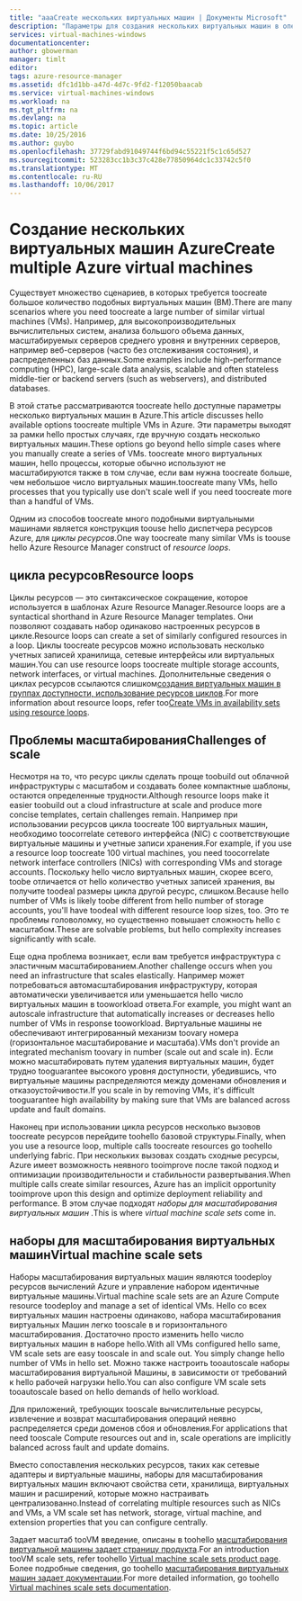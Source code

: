 ```yaml
---
title: "aaaCreate нескольких виртуальных машин | Документы Microsoft"
description: "Параметры для создания нескольких виртуальных машин в операционной системе Windows"
services: virtual-machines-windows
documentationcenter: 
author: gbowerman
manager: timlt
editor: 
tags: azure-resource-manager
ms.assetid: dfc1d1bb-a47d-4d7c-9fd2-f12050baacab
ms.service: virtual-machines-windows
ms.workload: na
ms.tgt_pltfrm: na
ms.devlang: na
ms.topic: article
ms.date: 10/25/2016
ms.author: guybo
ms.openlocfilehash: 37729fabd91049744f6bd94c55221f5c1c65d527
ms.sourcegitcommit: 523283cc1b3c37c428e77850964dc1c33742c5f0
ms.translationtype: MT
ms.contentlocale: ru-RU
ms.lasthandoff: 10/06/2017
---
```

# <a name="create-multiple-azure-virtual-machines"></a><span data-ttu-id="bb309-103">Создание нескольких виртуальных машин Azure</span><span class="sxs-lookup"><span data-stu-id="bb309-103">Create multiple Azure virtual machines</span></span>
<span data-ttu-id="bb309-104">Существует множество сценариев, в которых требуется toocreate большое количество подобных виртуальных машин (ВМ).</span><span class="sxs-lookup"><span data-stu-id="bb309-104">There are many scenarios where you need toocreate a large number of similar virtual machines (VMs).</span></span> <span data-ttu-id="bb309-105">Например, для высокопроизводительных вычислительных систем, анализа большого объема данных, масштабируемых серверов среднего уровня и внутренних серверов, например веб-серверов (часто без отслеживания состояния), и распределенных баз данных.</span><span class="sxs-lookup"><span data-stu-id="bb309-105">Some examples include high-performance computing (HPC), large-scale data analysis, scalable and often stateless middle-tier or backend servers (such as webservers), and distributed databases.</span></span>

<span data-ttu-id="bb309-106">В этой статье рассматриваются toocreate hello доступные параметры несколько виртуальных машин в Azure.</span><span class="sxs-lookup"><span data-stu-id="bb309-106">This article discusses hello available options toocreate multiple VMs in Azure.</span></span> <span data-ttu-id="bb309-107">Эти параметры выходят за рамки hello простых случаях, где вручную создать несколько виртуальных машин.</span><span class="sxs-lookup"><span data-stu-id="bb309-107">These options go beyond hello simple cases where you manually create a series of VMs.</span></span> <span data-ttu-id="bb309-108">toocreate много виртуальных машин, hello процессы, которые обычно используют не масштабируются также в том случае, если вам нужна toocreate больше, чем небольшое число виртуальных машин.</span><span class="sxs-lookup"><span data-stu-id="bb309-108">toocreate many VMs, hello processes that you typically use don't scale well if you need toocreate more than a handful of VMs.</span></span>

<span data-ttu-id="bb309-109">Одним из способов toocreate много подобными виртуальными машинами является конструкция toouse hello диспетчера ресурсов Azure, для *циклы ресурсов*.</span><span class="sxs-lookup"><span data-stu-id="bb309-109">One way toocreate many similar VMs is toouse hello Azure Resource Manager construct of *resource loops*.</span></span>

## <a name="resource-loops"></a><span data-ttu-id="bb309-110">цикла ресурсов</span><span class="sxs-lookup"><span data-stu-id="bb309-110">Resource loops</span></span>
<span data-ttu-id="bb309-111">Циклы ресурсов — это синтаксическое сокращение, которое используется в шаблонах Azure Resource Manager.</span><span class="sxs-lookup"><span data-stu-id="bb309-111">Resource loops are a syntactical shorthand in Azure Resource Manager templates.</span></span> <span data-ttu-id="bb309-112">Они позволяют создавать набор одинаково настроенных ресурсов в цикле.</span><span class="sxs-lookup"><span data-stu-id="bb309-112">Resource loops can create a set of similarly configured resources in a loop.</span></span> <span data-ttu-id="bb309-113">Циклы toocreate ресурсов можно использовать несколько учетных записей хранилища, сетевые интерфейсы или виртуальных машин.</span><span class="sxs-lookup"><span data-stu-id="bb309-113">You can use resource loops toocreate multiple storage accounts, network interfaces, or virtual machines.</span></span> <span data-ttu-id="bb309-114">Дополнительные сведения о циклах ресурсов ссылаются слишком[создания виртуальных машин в группах доступности, использование ресурсов циклов](https://azure.microsoft.com/documentation/templates/201-vm-copy-index-loops/).</span><span class="sxs-lookup"><span data-stu-id="bb309-114">For more information about resource loops, refer too[Create VMs in availability sets using resource loops](https://azure.microsoft.com/documentation/templates/201-vm-copy-index-loops/).</span></span>

## <a name="challenges-of-scale"></a><span data-ttu-id="bb309-115">Проблемы масштабирования</span><span class="sxs-lookup"><span data-stu-id="bb309-115">Challenges of scale</span></span>
<span data-ttu-id="bb309-116">Несмотря на то, что ресурс циклы сделать проще toobuild out облачной инфраструктуры с масштабом и создавать более компактные шаблоны, остаются определенные трудности.</span><span class="sxs-lookup"><span data-stu-id="bb309-116">Although resource loops make it easier toobuild out a cloud infrastructure at scale and produce more concise templates, certain challenges remain.</span></span> <span data-ttu-id="bb309-117">Например при использовании ресурсов цикла toocreate 100 виртуальных машин, необходимо toocorrelate сетевого интерфейса (NIC) с соответствующие виртуальные машины и учетные записи хранения.</span><span class="sxs-lookup"><span data-stu-id="bb309-117">For example, if you use a resource loop toocreate 100 virtual machines, you need toocorrelate network interface controllers (NICs) with corresponding VMs and storage accounts.</span></span> <span data-ttu-id="bb309-118">Поскольку hello число виртуальных машин, скорее всего, toobe отличается от hello количество учетных записей хранения, вы получите toodeal размеры цикла другой ресурс, слишком.</span><span class="sxs-lookup"><span data-stu-id="bb309-118">Because hello number of VMs is likely toobe different from hello number of storage accounts, you'll have toodeal with different resource loop sizes, too.</span></span> <span data-ttu-id="bb309-119">Это те проблемы головоломку, но существенно повышает сложность hello с масштабом.</span><span class="sxs-lookup"><span data-stu-id="bb309-119">These are solvable problems, but hello complexity increases significantly with scale.</span></span>

<span data-ttu-id="bb309-120">Еще одна проблема возникает, если вам требуется инфраструктура с эластичным масштабированием.</span><span class="sxs-lookup"><span data-stu-id="bb309-120">Another challenge occurs when you need an infrastructure that scales elastically.</span></span> <span data-ttu-id="bb309-121">Например может потребоваться автомасштабирования инфраструктуру, которая автоматически увеличивается или уменьшается hello число виртуальных машин в tooworkload ответа.</span><span class="sxs-lookup"><span data-stu-id="bb309-121">For example, you might want an autoscale infrastructure that automatically increases or decreases hello number of VMs in response tooworkload.</span></span> <span data-ttu-id="bb309-122">Виртуальные машины не обеспечивают интегрированный механизм toovary номера (горизонтальное масштабирование и масштаба).</span><span class="sxs-lookup"><span data-stu-id="bb309-122">VMs don't provide an integrated mechanism toovary in number (scale out and scale in).</span></span> <span data-ttu-id="bb309-123">Если можно масштабировать путем удаления виртуальных машин, будет трудно tooguarantee высокого уровня доступности, убедившись, что виртуальные машины распределяются между доменами обновления и отказоустойчивости.</span><span class="sxs-lookup"><span data-stu-id="bb309-123">If you scale in by removing VMs, it's difficult tooguarantee high availability by making sure that VMs are balanced across update and fault domains.</span></span>

<span data-ttu-id="bb309-124">Наконец при использовании цикла ресурсов несколько вызовов toocreate ресурсов перейдите toohello базовой структуры.</span><span class="sxs-lookup"><span data-stu-id="bb309-124">Finally, when you use a resource loop, multiple calls toocreate resources go toohello underlying fabric.</span></span> <span data-ttu-id="bb309-125">При нескольких вызовах создать сходные ресурсы, Azure имеет возможность неявного tooimprove после такой подход и оптимизации производительности и стабильности развертывания.</span><span class="sxs-lookup"><span data-stu-id="bb309-125">When multiple calls create similar resources, Azure has an implicit opportunity tooimprove upon this design and optimize deployment reliability and performance.</span></span> <span data-ttu-id="bb309-126">В этом случае подходят *наборы для масштабирования виртуальных машин* .</span><span class="sxs-lookup"><span data-stu-id="bb309-126">This is where *virtual machine scale sets* come in.</span></span>

## <a name="virtual-machine-scale-sets"></a><span data-ttu-id="bb309-127">наборы для масштабирования виртуальных машин</span><span class="sxs-lookup"><span data-stu-id="bb309-127">Virtual machine scale sets</span></span>
<span data-ttu-id="bb309-128">Наборы масштабирования виртуальных машин являются toodeploy ресурсов вычислений Azure и управление набором идентичные виртуальные машины.</span><span class="sxs-lookup"><span data-stu-id="bb309-128">Virtual machine scale sets are an Azure Compute resource toodeploy and manage a set of identical VMs.</span></span> <span data-ttu-id="bb309-129">Hello со всех виртуальных машин настроены одинаково, набора масштабирования виртуальных Машин легко tooscale в и горизонтального масштабирования. Достаточно просто изменить hello число виртуальных машин в наборе hello.</span><span class="sxs-lookup"><span data-stu-id="bb309-129">With all VMs configured hello same, VM scale sets are easy tooscale in and scale out. You simply change hello number of VMs in hello set.</span></span> <span data-ttu-id="bb309-130">Можно также настроить tooautoscale наборы масштабирования виртуальной Машины, в зависимости от требований к hello рабочей нагрузки hello.</span><span class="sxs-lookup"><span data-stu-id="bb309-130">You can also configure VM scale sets tooautoscale based on hello demands of hello workload.</span></span>

<span data-ttu-id="bb309-131">Для приложений, требующих tooscale вычислительные ресурсы, извлечение и возврат масштабирования операций неявно распределяется среди доменов сбоя и обновления.</span><span class="sxs-lookup"><span data-stu-id="bb309-131">For applications that need tooscale Compute resources out and in, scale operations are implicitly balanced across fault and update domains.</span></span>

<span data-ttu-id="bb309-132">Вместо сопоставления нескольких ресурсов, таких как сетевые адаптеры и виртуальные машины, наборы для масштабирования виртуальных машин включают свойства сети, хранилища, виртуальных машин и расширений, которые можно настраивать централизованно.</span><span class="sxs-lookup"><span data-stu-id="bb309-132">Instead of correlating multiple resources such as NICs and VMs, a VM scale set has network, storage, virtual machine, and extension properties that you can configure centrally.</span></span>

<span data-ttu-id="bb309-133">Задает масштаб tooVM введение, описаны в toohello [масштабирования виртуальной машины задает страницу продукта](https://azure.microsoft.com/services/virtual-machine-scale-sets/).</span><span class="sxs-lookup"><span data-stu-id="bb309-133">For an introduction tooVM scale sets, refer toohello [Virtual machine scale sets product page](https://azure.microsoft.com/services/virtual-machine-scale-sets/).</span></span> <span data-ttu-id="bb309-134">Более подробные сведения, go toohello [масштабирования виртуальных машин задает документации](https://azure.microsoft.com/documentation/services/virtual-machine-scale-sets/).</span><span class="sxs-lookup"><span data-stu-id="bb309-134">For more detailed information, go toohello [Virtual machines scale sets documentation](https://azure.microsoft.com/documentation/services/virtual-machine-scale-sets/).</span></span>


